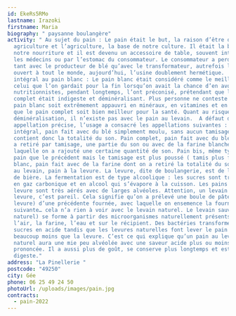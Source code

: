 ```yaml
---
id: EkeRs5RMo
lastname: Irazoki
firstname: Maria
biography: " paysanne boulangère"
activity: " Au sujet du pain : Le pain était le but, la raison d’être de notre
  agriculture et l’agriculture, la base de notre culture. Il était la base de
  notre nourriture et il est devenu un accessoire de table, souvent interdit par
  les médecins ou par l’estomac du consommateur. Le consommateur a perdu contact
  tant avec le producteur de blé qu’avec le transformateur, autrefois le moulin,
  ouvert à tout le monde, aujourd’hui, l’usine doublement hermétique.  Du pain
  intégral au pain blanc : Le pain blanc était considéré comme le meilleur,
  celui que l’on gardait pour la fin lorsqu’on avait la chance d’en avoir.  Les
  nutritionnistes, pendant longtemps, l’ont préconisé, prétendant que le pain
  complet était indigeste et déminéralisant. Plus personne ne conteste que le
  pain blanc soit extrêmement appauvri en minéraux, en vitamines et en fibres ni
  que le pain complet soit bien meilleur pour la santé. Quant au risque de
  déminéralisation, il n’existe pas avec le pain au levain.  A défaut d’une
  appellation précise, l’usage a consacré les appellations suivantes :  Pain
  intégral, pain fait avec du blé simplement moulu, sans aucun tamisage. Il
  contient donc la totalité du son. Pain complet, pain fait avec du blé dont on
  a retiré par tamisage, une partie du son ou avec de la farine blanche à
  laquelle on a rajouté une certaine quantité de son. Pain bis, même type de
  pain que le précédent mais le tamisage est plus poussé ( tamis plus fin) Pain
  blanc, pain fait avec de la farine dont on a retiré la totalité du son ! Pain
  au levain, pain à la levure. La levure, dite de boulangerie, est de la levure
  de bière. La fermentation est de type alcoolique : les sucres sont transformés
  en gaz carbonique et en alcool qui s’évapore à la cuisson. Les pains à la
  levure sont très aérés avec de larges alvéoles. Attention, un levain sur
  levure, c’est pareil. Cela signifie qu’on a prélevé une boule de pâte (à la
  levure) d’une précédente fournée, avec laquelle on ensemence la fournée
  suivante… cela n’a rien à voir avec le levain naturel. Le levain sauvage (ou
  naturel) se forme à partir des microorganismes naturellement présents dans
  l’air, la farine, l’eau et sur le récipient. Des bactéries transforment les
  sucres en acide tandis que les levures naturelles font lever le pain mais
  beaucoup moins que la levure. C’est ce qui explique qu’un pain au levain
  naturel aura une mie peu alvéolée avec une saveur acide plus ou moins
  prononcée. Il a aussi plus de goût, se conserve plus longtemps et est plus
  digeste."
address: "La Pinellerie "
postcode: "49250"
city: Gée
phone: 06 25 49 24 50
photoUrl: /uploads/images/pain.jpg
contracts:
  - pain-2022
---
```

